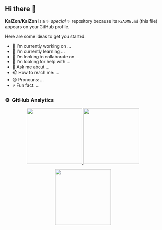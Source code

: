 ## Hi there 👋

**KalZon/KalZon** is a ✨ _special_ ✨ repository because its `README.md` (this file) appears on your GitHub profile.

Here are some ideas to get you started:

- 🔭 I’m currently working on ...
- 🌱 I’m currently learning ...
- 👯 I’m looking to collaborate on ...
- 🤔 I’m looking for help with ...
- 💬 Ask me about ...
- 📫 How to reach me: ...
- 😄 Pronouns: ...
- ⚡ Fun fact: ...

### ⚙️ &nbsp;GitHub Analytics

<p align="center">
  <a href="https://github.com/KalZon">
    <img height="180em" src="https://github-readme-stats-eight-theta.vercel.app/api?username=KalZon&show_icons=true&theme=algolia&include_all_commits=true&count_private=true"/>
  </a>
  <a href="https://github.com/KalZon">
    <img height="180em" src="https://github-readme-stats-eight-theta.vercel.app/api/top-langs/?username=KalZon&layout=compact&langs_count=8&theme=algolia"/>
  </a>
</p>

<p align="center">
  <img height="180em" src="https://github-readme-streak-stats.herokuapp.com/?user=AdityaKanoi2001&theme=dark&hide_border=true"/>
</p>
